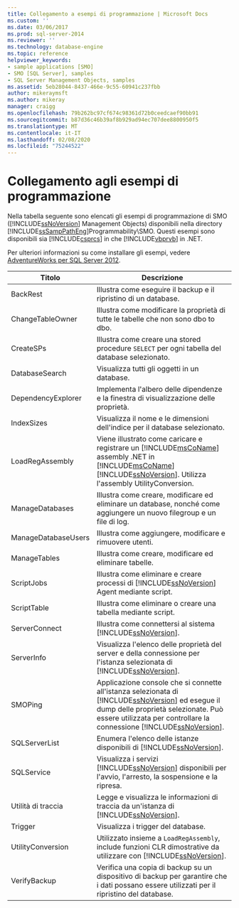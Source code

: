 ```yaml
---
title: Collegamento a esempi di programmazione | Microsoft Docs
ms.custom: ''
ms.date: 03/06/2017
ms.prod: sql-server-2014
ms.reviewer: ''
ms.technology: database-engine
ms.topic: reference
helpviewer_keywords:
- sample applications [SMO]
- SMO [SQL Server], samples
- SQL Server Management Objects, samples
ms.assetid: 5eb28044-8437-466e-9c55-60941c237fbb
author: mikeraymsft
ms.author: mikeray
manager: craigg
ms.openlocfilehash: 79b262bc97cf674c98361d72b0ceedcaef90bb91
ms.sourcegitcommit: b87d36c46b39af8b929ad94ec707dee8800950f5
ms.translationtype: MT
ms.contentlocale: it-IT
ms.lasthandoff: 02/08/2020
ms.locfileid: "75244522"
---
```

# <a name="link-to-programming-samples"></a>Collegamento agli esempi di programmazione
  Nella tabella seguente sono elencati gli esempi di programmazione di SMO ([!INCLUDE[ssNoVersion](../../includes/ssnoversion-md.md)] Management Objects) disponibili nella directory [!INCLUDE[ssSampPathEng](../../includes/sssamppatheng-md.md)]Programmability\SMO. Questi esempi sono disponibili sia [!INCLUDE[csprcs](../../includes/csprcs-md.md)] in che [!INCLUDE[vbprvb](../../includes/vbprvb-md.md)] in .NET.  
  
 Per ulteriori informazioni su come installare gli esempi, vedere [AdventureWorks per SQL Server 2012](https://msftdbprodsamples.codeplex.com/releases/view/55330).  
  
|Titolo|Descrizione|  
|-----------|-----------------|  
|BackRest|Illustra come eseguire il backup e il ripristino di un database.|  
|ChangeTableOwner|Illustra come modificare la proprietà di tutte le tabelle che non sono dbo to dbo.|  
|CreateSPs|Illustra come creare una stored procedure `SELECT` per ogni tabella del database selezionato.|  
|DatabaseSearch|Visualizza tutti gli oggetti in un database.|  
|DependencyExplorer|Implementa l'albero delle dipendenze e la finestra di visualizzazione delle proprietà.|  
|IndexSizes|Visualizza il nome e le dimensioni dell'indice per il database selezionato.|  
|LoadRegAssembly|Viene illustrato come caricare e registrare un [!INCLUDE[msCoName](../../includes/msconame-md.md)] assembly .NET in [!INCLUDE[msCoName](../../includes/msconame-md.md)] [!INCLUDE[ssNoVersion](../../includes/ssnoversion-md.md)]. Utilizza l'assembly UtilityConversion.|  
|ManageDatabases|Illustra come creare, modificare ed eliminare un database, nonché come aggiungere un nuovo filegroup e un file di log.|  
|ManageDatabaseUsers|Illustra come aggiungere, modificare e rimuovere utenti.|  
|ManageTables|Illustra come creare, modificare ed eliminare tabelle.|  
|ScriptJobs|Illustra come eliminare e creare processi di [!INCLUDE[ssNoVersion](../../includes/ssnoversion-md.md)] Agent mediante script.|  
|ScriptTable|Illustra come eliminare o creare una tabella mediante script.|  
|ServerConnect|Illustra come connettersi al sistema [!INCLUDE[ssNoVersion](../../includes/ssnoversion-md.md)].|  
|ServerInfo|Visualizza l'elenco delle proprietà del server e della connessione per l'istanza selezionata di [!INCLUDE[ssNoVersion](../../includes/ssnoversion-md.md)].|  
|SMOPing|Applicazione console che si connette all'istanza selezionata di [!INCLUDE[ssNoVersion](../../includes/ssnoversion-md.md)] ed esegue il dump delle proprietà selezionate. Può essere utilizzata per controllare la connessione [!INCLUDE[ssNoVersion](../../includes/ssnoversion-md.md)].|  
|SQLServerList|Enumera l'elenco delle istanze disponibili di [!INCLUDE[ssNoVersion](../../includes/ssnoversion-md.md)].|  
|SQLService|Visualizza i servizi [!INCLUDE[ssNoVersion](../../includes/ssnoversion-md.md)] disponibili per l'avvio, l'arresto, la sospensione e la ripresa.|  
|Utilità di traccia|Legge e visualizza le informazioni di traccia da un'istanza di [!INCLUDE[ssNoVersion](../../includes/ssnoversion-md.md)].|  
|Trigger|Visualizza i trigger del database.|  
|UtilityConversion|Utilizzato insieme a `LoadRegAssembly`, include funzioni CLR dimostrative da utilizzare con [!INCLUDE[ssNoVersion](../../includes/ssnoversion-md.md)].|  
|VerifyBackup|Verifica una copia di backup su un dispositivo di backup per garantire che i dati possano essere utilizzati per il ripristino del database.|  
  
